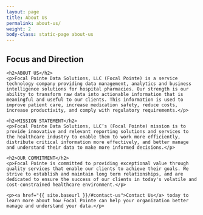 ```yaml
---
layout: page
title: About Us
permalink: about-us/
weight: 2
body-class: static-page about-us
---
```


<div class="content">
	<h2>Focus and Direction</h2>
	 

	<h2>ABOUT US</h2>
	<p>Focal Pointe Data Solutions, LLC (Focal Pointe) is a service technology company providing data management, analytics and business intelligence solutions for hospital pharmacies. Our strength is our ability to transform raw data into actionable information that is meaningful and useful to our clients. This information is used to improve patient care, increase medication safety, reduce costs, increase productivity, and comply with regulatory requirements.</p>

	<h2>MISSION STATEMENT</h2>
	<p>Focal Pointe Data Solutions, LLC’s (Focal Pointe) mission is to provide innovative and relevant reporting solutions and services to the healthcare industry to enable them to work more efficiently, distribute critical information more effectively, and better manage and understand their data to make more informed decisions.</p>

	<h2>OUR COMMITMENT</h2>
	<p>Focal Pointe is committed to providing exceptional value through quality services that enable our clients to achieve their goals. We strive to establish and maintain long term relationships, and are dedicated to ensure the success of our clients in today's volatile and cost-constrained healthcare environment.</p>

	<p><a href="{{ site.baseurl }}/#contact-us">Contact Us</a> today to learn more about how Focal Pointe can help your organization better manage and understand your data.</p>

</div>
